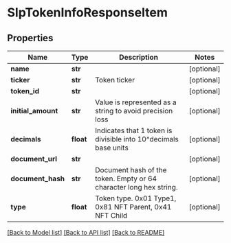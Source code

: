 # SlpTokenInfoResponseItem

## Properties
Name | Type | Description | Notes
------------ | ------------- | ------------- | -------------
**name** | **str** |  | [optional] 
**ticker** | **str** | Token ticker | [optional] 
**token_id** | **str** |  | [optional] 
**initial_amount** | **str** | Value is represented as a string to avoid precision loss | [optional] 
**decimals** | **float** | Indicates that 1 token is divisible into 10^decimals base units | [optional] 
**document_url** | **str** |  | [optional] 
**document_hash** | **str** | Document hash of the token. Empty or 64 character long hex string. | [optional] 
**type** | **float** | Token type. 0x01 Type1, 0x81 NFT Parent, 0x41 NFT Child | [optional] 

[[Back to Model list]](../README.md#documentation-for-models) [[Back to API list]](../README.md#documentation-for-api-endpoints) [[Back to README]](../README.md)


